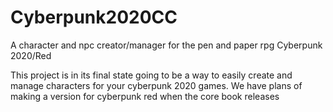 # Cyberpunk2020CC
A character and npc creator/manager for the pen and paper rpg Cyberpunk 2020/Red

This project is in its final state going to be a way to easily create and manage characters for your cyberpunk 2020 games.
We have plans of making a version for cyberpunk red when the core book releases
